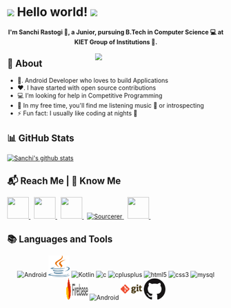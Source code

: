 # <img src="https://github.com/TheDudeThatCode/TheDudeThatCode/blob/master/Assets/Hi.gif" width="29px"> Hello world!&nbsp;<img src="https://github.com/TheDudeThatCode/TheDudeThatCode/blob/master/Assets/Earth.gif" width="24px">    
#### <p align="center">I'm Sanchi Rastogi 👧, a Junior, pursuing B.Tech in Computer Science 💻 at KIET Group of Institutions 🏫.</p>

<img align="right"  src="https://github.com/sanchi0204/sanchi0204/blob/master/Picture1.png" width="300px"/>

## 🧐 About
- 📱. Android Developer who loves to build Applications 
- ❤️. I have started with open source contributions 
- 💻 I’m looking for help in Competitive Programming
- 🎨 In my free time, you'll find me listening music 🎵 or introspecting
- ⚡ Fun fact: I usually like coding at nights 🌙 

## 📊 GitHub Stats
[![Sanchi's github stats](https://github-readme-stats.vercel.app/api?username=sanchi0204&show_icons=true&count_private=true&hide=stars)](https://github.com/sanchi0204?tab=repositories)

## 📬 Reach Me | 💬 Know Me
<a href="https://twitter.com/SanchiRastogi1"> 
         <img  src="https://github.com/sanchi0204/sanchi0204/blob/master/icons8-twitter-48.png" width="50" height="50"/>
</a>&nbsp 
   <a href="https://www.linkedin.com/in/sanchirastogi/">
    <img src="https://github.com/sanchi0204/sanchi0204/blob/master/icons8-linkedin-48.png" width="50" height="50"/>
  </a>&nbsp
   <a href="mailto:sanchirastogi02@gmail.com"">
    <img src="https://github.com/sanchi0204/sanchi0204/blob/master/icons8-gmail-48.png" width="50" height="50"/> 
  </a>&nbsp        
  <a href="https://sourcerer.io/sanchi0204">
    <img src=https://user-images.githubusercontent.com/20287615/34189346-d426d4c2-e4ef-11e7-9da4-cc76a1ed111d.png alt="Sourcerer" width="40" height="40"/>
  </a>&nbsp
           <a href="https://linktr.ee/Sanchi_Rastogi">
    <img src="https://github.com/sanchi0204/sanchi0204/blob/master/icons8-linktree-48.png" width="50" height="50"/>
  </a>&nbsp

## 📚 Languages and Tools

<p align="center"><img src="https://raw.githubusercontent.com/gilbarbara/logos/master/logos/android-icon.svg" alt="Android" width="50" height="50"/> <img src="https://raw.githubusercontent.com/gilbarbara/logos/master/logos/java.svg" alt="Java" width="50" height="50"/> <img src="https://raw.githubusercontent.com/gilbarbara/logos/master/logos/kotlin.svg" alt="Kotlin" width="50" height="50"/>  <img src="https://devicons.github.io/devicon/devicon.git/icons/c/c-original.svg" alt="c" width="50" height="50"/> <img src="https://devicons.github.io/devicon/devicon.git/icons/cplusplus/cplusplus-original.svg" alt="cplusplus" width="50" height="50"/> <img src="https://devicons.github.io/devicon/devicon.git/icons/html5/html5-original-wordmark.svg" alt="html5" width="50" height="50"/> <img src="https://devicons.github.io/devicon/devicon.git/icons/css3/css3-original-wordmark.svg" alt="css3" width="50" height="50"/> <img src="https://devicons.github.io/devicon/devicon.git/icons/mysql/mysql-original-wordmark.svg" alt="mysql" width="50" height="50"/> <img src="https://raw.githubusercontent.com/gilbarbara/logos/master/logos/firebase.svg" alt="Firebase" width="50" height="50"/> <img src="https://raw.githubusercontent.com/gilbarbara/logos/master/logos/figma.svg" alt="Android" width="50" height="50"/> <img src="https://raw.githubusercontent.com/github/explore/80688e429a7d4ef2fca1e82350fe8e3517d3494d/topics/git/git.png" alt="Firebase" width="50" height="50"/> <img src="https://raw.githubusercontent.com/github/explore/78df643247d429f6cc873026c0622819ad797942/topics/github/github.png" alt="Android" width="50" height="50"/></p>





